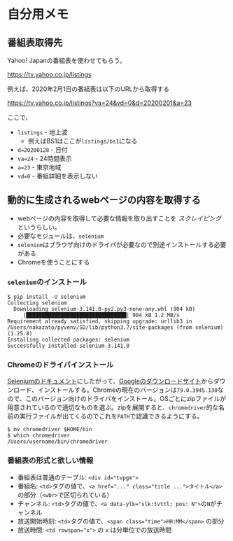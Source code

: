 # 自分用メモ

## 番組表取得先

Yahoo! Japanの番組表を使わせてもらう。

https://tv.yahoo.co.jp/listings


例えば、2020年2月1日の番組表は以下のURLから取得する

https://tv.yahoo.co.jp/listings?va=24&vd=0&d=20200201&a=23

ここで、

* `listings` - 地上波
    * 例えばBS1はここが`listings/bs1`になる
* `d=20200128`  - 日付
* `va=24`  - 24時間表示
* `a=23`  - 東京地域
* `vd=0`  - 番組詳細を表示しない


## 動的に生成されるwebページの内容を取得する

* webページの内容を取得して必要な情報を取り出すことを _スクレイピング_ というらしい。
* 必要なモジュールは、`selenium`
* `selenium`はブラウザ向けのドライバが必要なので別途インストールする必要がある
* Chromeを使うことにする

### `selenium`のインストール

```
$ pip install -U selenium
Collecting selenium
  Downloading selenium-3.141.0-py2.py3-none-any.whl (904 kB)
     |████████████████████████████████| 904 kB 1.2 MB/s
Requirement already satisfied, skipping upgrade: urllib3 in /Users/nakazato/pyvenv/SD/lib/python3.7/site-packages (from selenium) (1.25.8)
Installing collected packages: selenium
Successfully installed selenium-3.141.0
```

### Chromeのドライバインストール

[Seleniumのドキュメント][1]にしたがって、[Googleのダウンロードサイト][2]からダウンロード、インストールする。Chromeの現在のバージョンは`79.0.3945.130`なので、このバージョン向けのドライバをインストール。OSごとにzipファイルが用意されているので適切なものを選ぶ。zipを展開すると、`chromedriver`的な名前の実行ファイルが出てくるのでこれを`PATH`で認識できるようにする。

```
$ mv chromedriver $HOME/bin
$ which chromedriver
/Users/username/bin/chromedriver
```

[1]:https://selenium.dev/selenium/docs/api/py/index.html
[2]:https://sites.google.com/a/chromium.org/chromedriver/downloads

### 番組表の形式と欲しい情報

* 番組表は普通のテーブル: `<div id="tvpgm">`
* 番組名: `<td>`タグの値で、`<a href="..." class="title ...">タイトル</a>`の部分（`<wbr>`で区切られている）
* チャンネル: `<td>`タグの値で、`<a data-ylk="slk:tvttl; pos: N">`の`N`がチャンネル
* 放送開始時刻: `<td>`タグの値で、`<span class="time">HH:MM</span>` の部分
* 放送時間: `<td rowspan="x">` の `x` は分単位での放送時間
